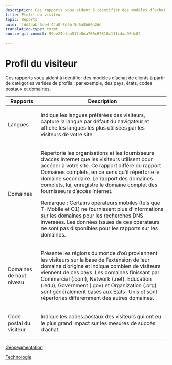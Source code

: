 ```yaml
---
description: Ces rapports vous aident à identifier des modèles d’achat de clients à partir de catégories variées de profils ; par exemple, des pays, états, codes postaux et domaines.
title: Profil du visiteur
topic: Reports
uuid: ffdd24ab-5de4-44a0-8d9b-5d6a9b60a2dd
translation-type: tm+mt
source-git-commit: 99ee24efaa517e8da700c67818c111c4aa90dc02

---
```



# Profil du visiteur

Ces rapports vous aident à identifier des modèles d’achat de clients à partir de catégories variées de profils ; par exemple, des pays, états, codes postaux et domaines.

<table id="table_B09EA999973A4646BF66DF5D7BEA0820"> 
 <thead> 
  <tr> 
   <th colname="col1" class="entry"> Rapports </th> 
   <th colname="col2" class="entry"> Description </th> 
  </tr> 
 </thead>
 <tbody> 
  <tr> 
   <td colname="col1"> Langues </td> 
   <td colname="col2"> <p> Indique les langues préférées des visiteurs, capture la langue par défaut du navigateur et affiche les langues les plus utilisées par les visiteurs de votre site. </p> </td> 
  </tr> 
  <tr> 
   <td colname="col1"> Domaines </td> 
   <td colname="col2"> <p> Répertorie les organisations et les fournisseurs d’accès Internet que les visiteurs utilisent pour accéder à votre site. Ce rapport diffère du rapport <span class="wintitle">Domaines complets</span>, en ce sens qu’il répertorie le <span class="wintitle">domaine secondaire</span>. Le rapport des domaines complets, lui, enregistre le domaine complet des fournisseurs d’accès Internet. </p> <p> <p>Remarque : Certains opérateurs mobiles (tels que T-Mobile et O1) ne fournissent plus d’informations sur les domaines pour les recherches DNS inversées. Les données issues de ces opérateurs ne sont pas disponibles pour les rapports sur les domaines. </p> </p> </td> 
  </tr> 
  <tr> 
   <td colname="col1"> Domaines de haut niveau </td> 
   <td colname="col2"> <p> Présente les régions du monde d’où proviennent les visiteurs sur la base de l’extension de leur domaine d’origine et indique combien de visiteurs viennent de ces pays. Les domaines finissant par Commercial (.com), Network (.net), Education (.edu), Government (.gov) et Organization (.org) sont généralement basés aux États-Unis et sont répertoriés différemment des autres domaines. </p> </td> 
  </tr> 
  <tr> 
   <td colname="col1"> Code postal du visiteur </td> 
   <td colname="col2"> <p> Indique les codes postaux des visiteurs qui ont eu le plus grand impact sur les mesures de succès d’achat. </p> </td> 
  </tr> 
 </tbody> 
</table>

[Géosegmentation](/help/components/c-variables/dimensionslist/reports-geosegmentation.md)

[Technologie](/help/components/c-variables/dimensionslist/reports-technology.md)
